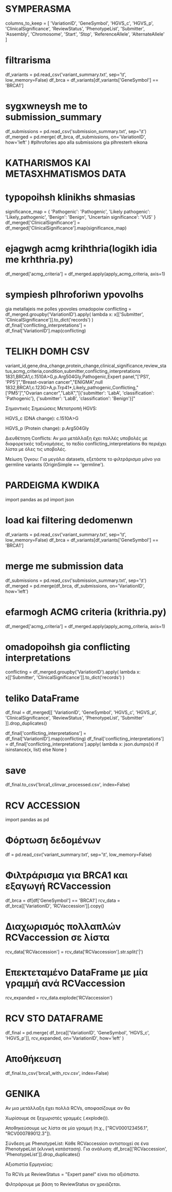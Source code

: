 
# SYMPERASMA
columns_to_keep = [
    'VariationID', 'GeneSymbol', 'HGVS_c', 'HGVS_p', 
    'ClinicalSignificance', 'ReviewStatus', 'PhenotypeList',
    'Submitter', 'Assembly', 'Chromosome', 'Start', 'Stop',
    'ReferenceAllele', 'AlternateAllele'
]
# filtrarisma
df_variants = pd.read_csv('variant_summary.txt', sep='\t', low_memory=False)
df_brca = df_variants[df_variants['GeneSymbol'] == 'BRCA1']

# sygxwneysh me to submission_summary
df_submissions = pd.read_csv('submission_summary.txt', sep='\t')
df_merged = pd.merge(
    df_brca, 
    df_submissions, 
    on='VariationID', 
    how='left'
) #plhrofories apo alla submissions gia plhresterh eikona   


# KATHARISMOS KAI METASXHMATISMOS DATA
# typopoihsh klinikhs shmasias
significance_map = {
    'Pathogenic': 'Pathogenic',
    'Likely pathogenic': 'Likely_pathogenic',
    'Benign': 'Benign',
    'Uncertain significance': 'VUS'
}
df_merged['ClinicalSignificance'] = df_merged['ClinicalSignificance'].map(significance_map)

# ejagwgh acmg krihthria(logikh idia me krhthria.py)
df_merged['acmg_criteria'] = df_merged.apply(apply_acmg_criteria, axis=1)

# sympiesh plhroforiwn ypovolhs
gia metallajeis me polles ypovoles omadopoiw
conflicting = df_merged.groupby('VariationID').apply(
    lambda x: x[['Submitter', 'ClinicalSignificance']].to_dict('records')
)
df_final['conflicting_interpretations'] = df_final['VariationID'].map(conflicting)

# TELIKH DOMH CSV
variant_id,gene,dna_change,protein_change,clinical_significance,review_status,acmg_criteria,condition,submitter,conflicting_interpretations
1831,BRCA1,c.1510A>G,p.Arg504Gly,Pathogenic,Expert panel,"['PS1', 'PP5']","Breast-ovarian cancer","ENIGMA",null
1832,BRCA1,c.123G>A,p.Trp41*,Likely_pathogenic,Conflicting,"['PM5']","Ovarian cancer","LabX","[{'submitter': 'LabA', 'classification': 'Pathogenic'}, {'submitter': 'LabB', 'classification': 'Benign'}]"


Σημαντικές Σημειώσεις
Μετατροπή HGVS:

HGVS_c (DNA change): c.1510A>G

HGVS_p (Protein change): p.Arg504Gly

Διευθέτηση Conflicts:
Αν μια μετάλλαξη έχει πολλές υποβολές με διαφορετικές ταξινομήσεις, το πεδίο conflicting_interpretations θα περιέχει λίστα με όλες τις υποβολές.

Μείωση Όγκου:
Για μεγάλα datasets, εξετάστε το φιλτράρισμα μόνο για germline variants (OriginSimple == 'germline').



# PARDEIGMA KWDIKA
import pandas as pd
import json

# load kai filtering dedomenwn
df_variants = pd.read_csv('variant_summary.txt', sep='\t', low_memory=False)
df_brca = df_variants[df_variants['GeneSymbol'] == 'BRCA1']

# merge me submission data
df_submissions = pd.read_csv('submission_summary.txt', sep='\t')
df_merged = pd.merge(df_brca, df_submissions, on='VariationID', how='left')

# efarmogh ACMG criteria (krithria.py)
df_merged['acmg_criteria'] = df_merged.apply(apply_acmg_criteria, axis=1)

# omadopoihsh gia conflicting interpretations
conflicting = df_merged.groupby('VariationID').apply(
    lambda x: x[['Submitter', 'ClinicalSignificance']].to_dict('records')
)

# teliko DataFrame
df_final = df_merged[[
    'VariationID', 'GeneSymbol', 'HGVS_c', 'HGVS_p',
    'ClinicalSignificance', 'ReviewStatus', 'PhenotypeList', 'Submitter'
]].drop_duplicates()

df_final['conflicting_interpretations'] = df_final['VariationID'].map(conflicting)
df_final['conflicting_interpretations'] = df_final['conflicting_interpretations'].apply(
    lambda x: json.dumps(x) if isinstance(x, list) else None
)

# save
df_final.to_csv('brca1_clinvar_processed.csv', index=False)


# RCV ACCESSION
import pandas as pd

# Φόρτωση δεδομένων
df = pd.read_csv('variant_summary.txt', sep='\t', low_memory=False)

# Φιλτράρισμα για BRCA1 και εξαγωγή RCVaccession
df_brca = df[df['GeneSymbol'] == 'BRCA1']
rcv_data = df_brca[['VariationID', 'RCVaccession']].copy()

# Διαχωρισμός πολλαπλών RCVaccession σε λίστα
rcv_data['RCVaccession'] = rcv_data['RCVaccession'].str.split('|')

# Επεκτεταμένο DataFrame με μία γραμμή ανά RCVaccession
rcv_expanded = rcv_data.explode('RCVaccession')


# RCV STO DATAFRAME
df_final = pd.merge(
    df_brca[['VariationID', 'GeneSymbol', 'HGVS_c', 'HGVS_p']],
    rcv_expanded,
    on='VariationID',
    how='left'
)

# Αποθήκευση
df_final.to_csv('brca1_with_rcv.csv', index=False)

# GENIKA
Αν μια μετάλλαξη έχει πολλά RCVs, αποφασίζουμε αν θα

Χωρίσουμε σε ξεχωριστές γραμμές (.explode()).

Αποθηκεύσουμε ως λίστα σε μία γραμμή (π.χ., ["RCV000123456.1", "RCV000789012.3"]).

Σύνδεση με PhenotypeList:
Κάθε RCVaccession αντιστοιχεί σε ένα PhenotypeList (κλινική κατάσταση). Για ανάλυση:
df_brca[['RCVaccession', 'PhenotypeList']].drop_duplicates()

Αξιοπιστία Ερμηνείας:

Τα RCVs με ReviewStatus = "Expert panel" είναι πιο αξιόπιστα.

Φιλτράρουμε με βάση το ReviewStatus αν χρειάζεται.





